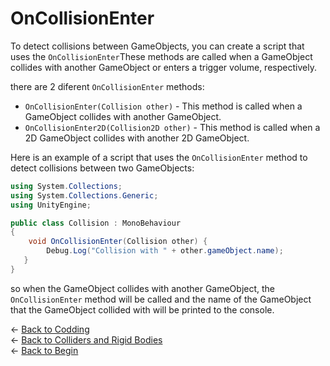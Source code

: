 # OnCollisionEnter

To detect collisions between GameObjects, you can create a script that uses the `OnCollisionEnter`These methods are called when a GameObject collides with another GameObject or enters a trigger volume, respectively.

there are 2 diferent `OnCollisionEnter` methods:
- `OnCollisionEnter(Collision other)` - This method is called when a GameObject collides with another GameObject.
- `OnCollisionEnter2D(Collision2D other)` - This method is called when a 2D GameObject collides with another 2D GameObject.

Here is an example of a script that uses the `OnCollisionEnter` method to detect collisions between two GameObjects:

```csharp
using System.Collections;
using System.Collections.Generic;
using UnityEngine;

public class Collision : MonoBehaviour
{
    void OnCollisionEnter(Collision other) {
        Debug.Log("Collision with " + other.gameObject.name);
   }
}
```
so when the GameObject collides with another GameObject, the `OnCollisionEnter` method will be called and the name of the GameObject that the GameObject collided with will be printed to the console.

&larr; [Back to Codding](./Coding_unity.md)\
&larr; [Back to Colliders and Rigid Bodies](./physics.md)\
&larr; [Back to Begin](./readme.md)
